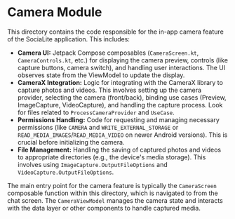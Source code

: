 # Camera Module

This directory contains the code responsible for the in-app camera feature of the SociaLite application. This includes:

-   **Camera UI:** Jetpack Compose composables (`CameraScreen.kt`, `CameraControls.kt`, etc.) for displaying the camera preview, controls (like capture buttons, camera switch), and handling user interactions. The UI observes state from the ViewModel to update the display.
-   **CameraX Integration:** Logic for integrating with the CameraX library to capture photos and videos. This involves setting up the camera provider, selecting the camera (front/back), binding use cases (Preview, ImageCapture, VideoCapture), and handling the capture process. Look for files related to `ProcessCameraProvider` and `UseCase`.
-   **Permissions Handling:** Code for requesting and managing necessary permissions (like `CAMERA` and `WRITE_EXTERNAL_STORAGE` or `READ_MEDIA_IMAGES`/`READ_MEDIA_VIDEO` on newer Android versions). This is crucial before initializing the camera.
-   **File Management:** Handling the saving of captured photos and videos to appropriate directories (e.g., the device's media storage). This involves using `ImageCapture.OutputFileOptions` and `VideoCapture.OutputFileOptions`.

The main entry point for the camera feature is typically the `CameraScreen` composable function within this directory, which is navigated to from the chat screen. The `CameraViewModel` manages the camera state and interacts with the data layer or other components to handle captured media.
